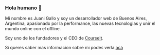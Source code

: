 ### Hola humano 👋

Mi nombre es Juani Gallo y soy un desarrollador web de Buenos Aires, Argentina, apasionado por la performance, las nuevas tecnologias y unir el mundo online con el offline.

Soy uno de los fundadores y el CEO de [CourseIt](https://courseit.io).

Si queres saber mas informacion sobre mi podes verla [acá](https://juanigallo.com)
